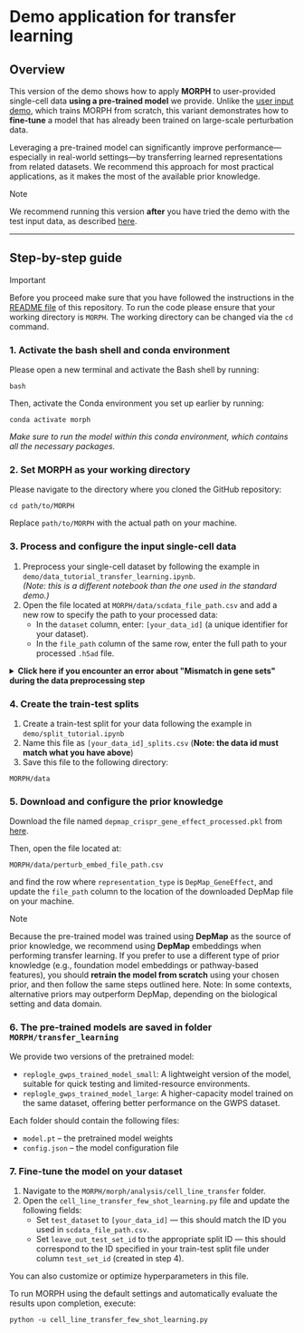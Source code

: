 # Demo application for transfer learning

## Overview

This version of the demo shows how to apply **MORPH** to user-provided single-cell data **using a pre-trained model** we provide. Unlike the [user input demo](user_demo.md), which trains MORPH from scratch, this variant demonstrates how to **fine-tune** a model that has already been trained on large-scale perturbation data.

Leveraging a pre-trained model can significantly improve performance—especially in real-world settings—by transferring learned representations from related datasets. We recommend this approach for most practical applications, as it makes the most of the available prior knowledge.

> [!NOTE]
> We recommend running this version **after** you have tried the demo with the test input data, as described [here](test_demo.md).

---

## Step-by-step guide

> [!IMPORTANT]
> Before you proceed make sure that you have followed the instructions in the [README file](README.md) of this repository.
> To run the code please ensure that your working directory is ``MORPH``. The working directory can be changed via the ``cd`` command.

### 1. Activate the bash shell and conda environment
Please open a new terminal and activate the Bash shell by running:
```
bash
```

Then, activate the Conda environment you set up earlier by running:
```
conda activate morph
```

*Make sure to run the model within this conda environment, which contains all the necessary packages.*

### 2. Set MORPH as your working directory
Please navigate to the directory where you cloned the GitHub repository:
```
cd path/to/MORPH
```
Replace `path/to/MORPH` with the actual path on your machine.

### 3. Process and configure the input single-cell data
1. Preprocess your single-cell dataset by following the example in `demo/data_tutorial_transfer_learning.ipynb`.  
   *(Note: this is a different notebook than the one used in the standard demo.)*
2. Open the file located at `MORPH/data/scdata_file_path.csv` and add a new row to specify the path to your processed data:
    - In the `dataset` column, enter: `[your_data_id]` (a unique identifier for your dataset).
    - In the `file_path` column of the same row, enter the full path to your processed `.h5ad` file.

<details>
<summary><b>
Click here if you encounter an error about "Mismatch in gene sets" during the data preprocessing step
</b></summary>

If you're seeing an error related to "Mismatch in gene sets", it likely means that the input gene list does not match what the released model expects. As explained in `demo/data_tutorial_transfer_learning.ipynb`, **you cannot directly fine-tune the released model if the genes do not align.**

However, you can still leverage the power of transfer learning by following these steps:

1. **Identify your source and target datasets.**  
   We recommend using the genome-wide Perturb-seq dataset from [Replogle et al. (2022)](https://www.sciencedirect.com/science/article/pii/S0092867422005979?via%3Dihub) as the source dataset.

2. **Subset both datasets to their overlapping genes.**  
   Follow the instructions in `demo/data_tutorial_transfer_learning.ipynb` to identify the shared genes and align the two datasets accordingly.

3. **Normalize and preprocess the data.**  
   Use `demo/data_tutorial.ipynb` to perform standard normalization and preprocessing on the two aligned datasets.

4. **Train MORPH on the source dataset.**  
   Refer to [user_demo](user_demo.md) to train a new MORPH model using your processed source data.

5. **Fine-tune MORPH on your target dataset.**  
   Adapt the trained MORPH model to your target dataset by following the next steps in the tutorial.
</details>

### 4. Create the train-test splits
1. Create a train-test split for your data following the example in `demo/split_tutorial.ipynb` 
2. Name this file as `[your_data_id]_splits.csv` (**Note: the data id must match what you have above**)
3. Save this file to the following directory:
```
MORPH/data
```

### 5. Download and configure the prior knowledge
Download the file named `depmap_crispr_gene_effect_processed.pkl` from [here](https://drive.google.com/drive/folders/1TQJE281q4xH7HcNHMg1v0urD99EDj5bO?usp=drive_link).

Then, open the file located at:
```
MORPH/data/perturb_embed_file_path.csv
```
and find the row where `representation_type` is `DepMap_GeneEffect`, and update the `file_path` column to the location of the downloaded DepMap file on your machine.

> [!NOTE]
> Because the pre-trained model was trained using **DepMap** as the source of prior knowledge, we recommend using **DepMap** embeddings when performing transfer learning. If you prefer to use a different type of prior knowledge (e.g., foundation model embeddings or pathway-based features), you should **retrain the model from scratch** using your chosen prior, and then follow the same steps outlined here.
> Note: In some contexts, alternative priors may outperform DepMap, depending on the biological setting and data domain.

### 6. The pre-trained models are saved in folder `MORPH/transfer_learning`
<!-- 1. Go to this [link](https://drive.google.com/drive/folders/1TQJE281q4xH7HcNHMg1v0urD99EDj5bO?usp=drive_link)
2. Download the folder named: `replogle_gwps_trained_model_small`
> 💡 **Note:**  
> We also provide a larger version of the model called `replogle_gwps_trained_model_large`, trained on the same dataset but with increased model capacity and better results on gwps dataset.

The folder you download should contain the following files:
- `model.pt` – the pretrained model weights  
- `config.json` – the model configuration file
3. Create a new folder inside your MORPH project directory:
```
bash
mkdir -p MORPH/transfer_learning
```
4. Move the downloaded folder into this new directory (manually or with the command: `mv /path/to/replogle_gwps_trained_model_small MORPH/transfer_learning/`)
*Note: you might need to unzip the file before moving them to the folder.*

After this, your directory structure should look like:
```
MORPH/
└── transfer_learning/
    └── replogle_gwps_trained_model_small/
        ├── model.pt
        └── config.json
``` -->

We provide two versions of the pretrained model:
- `replogle_gwps_trained_model_small`: A lightweight version of the model, suitable for quick testing and limited-resource environments.
- `replogle_gwps_trained_model_large`: A higher-capacity model trained on the same dataset, offering better performance on the GWPS dataset.

Each folder should contain the following files:
- `model.pt` – the pretrained model weights  
- `config.json` – the model configuration file

### 7. Fine-tune the model on your dataset
1. Navigate to the `MORPH/morph/analysis/cell_line_transfer` folder.
2. Open the `cell_line_transfer_few_shot_learning.py` file and update the following fields:
   - Set `test_dataset` to `[your_data_id]` — this should match the ID you used in `scdata_file_path.csv`.
   - Set `leave_out_test_set_id` to the appropriate split ID — this should correspond to the ID specified in your train-test split file under column `test_set_id` (created in step 4).

You can also customize or optimize hyperparameters in this file.

To run MORPH using the default settings and automatically evaluate the results upon completion, execute:
```
python -u cell_line_transfer_few_shot_learning.py
```